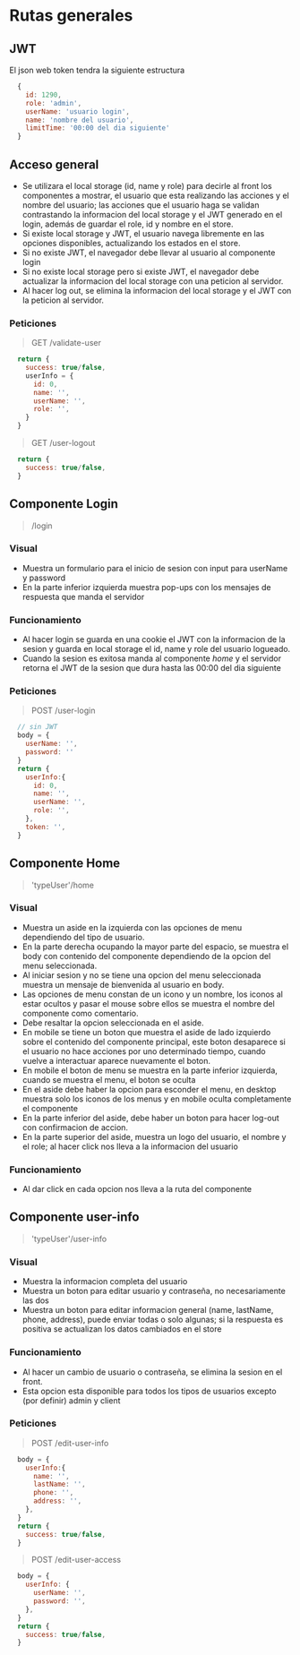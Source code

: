 # Rutas generales
## JWT
El json web token tendra la siguiente estructura
```javascript
  {
    id: 1290,
    role: 'admin',
    userName: 'usuario login',
    name: 'nombre del usuario',
    limitTime: '00:00 del dia siguiente'
  }
```


## Acceso general
- Se utilizara el local storage (id, name y role) para decirle al front los componentes a mostrar, el usuario que esta realizando las acciones y el nombre del usuario; las acciones que el usuario haga se validan contrastando la informacion del local storage y el JWT generado en el login, además de guardar el role, id y nombre en el store.
- Si existe local storage y JWT, el usuario navega libremente en las opciones disponibles, actualizando los estados en el store.
- Si no existe JWT, el navegador debe llevar al usuario al componente login
- Si no existe local storage pero si existe JWT, el navegador debe actualizar la informacion del local storage con una peticion al servidor.
- Al hacer log out, se elimina la informacion del local storage y el JWT con la peticion al servidor.

### Peticiones
>GET /validate-user
```javascript
  return {
    success: true/false,
    userInfo = {
      id: 0,
      name: '',
      userName: '',
      role: '',
    }
  }
```
>GET /user-logout
```javascript
  return {
    success: true/false,
  }
```
## Componente Login
> /login
### Visual
- Muestra un formulario para el inicio de sesion con input para userName y password
- En la parte inferior izquierda  muestra pop-ups con los mensajes de respuesta que manda el servidor
### Funcionamiento
- Al hacer login se guarda en una cookie el JWT con la informacion de la sesion y guarda en local storage el id, name y role del usuario logueado.
- Cuando la sesion es exitosa manda al componente *home* y el servidor retorna el JWT de la sesion que dura hasta las 00:00 del dia siguiente
### Peticiones
>POST /user-login
```javascript
  // sin JWT
  body = {
    userName: '',
    password: ''
  }
  return {
    userInfo:{
      id: 0,
      name: '',
      userName: '',
      role: '',
    },
    token: '',
  }
```


## Componente Home
> 'typeUser'/home

### Visual
- Muestra un aside en la izquierda con las opciones de menu dependiendo del tipo de usuario.
- En la parte derecha ocupando la mayor parte del espacio, se muestra el body con contenido del componente dependiendo de la opcion del menu seleccionada.
- Al iniciar sesion y no se tiene una opcion del menu seleccionada muestra un mensaje de bienvenida al usuario en body.
- Las opciones de menu constan de un icono y un nombre, los iconos al estar ocultos y pasar el mouse sobre ellos se muestra el nombre del componente como comentario.
- Debe resaltar la opcion seleccionada en el aside.
- En mobile se tiene un boton que muestra el aside de lado izquierdo sobre el contenido del componente principal, este boton desaparece si el usuario no hace acciones por uno determinado tiempo, cuando vuelve a interactuar aparece nuevamente el boton.
- En mobile el boton de menu se muestra en la parte inferior izquierda, cuando se muestra el menu, el boton se oculta
- En el aside debe haber la opcion para esconder el menu, en desktop muestra solo los iconos de los menus y en mobile oculta completamente el componente
- En la parte inferior del aside, debe haber un boton para hacer log-out con confirmacion de accion.
- En la parte superior del aside, muestra un logo del usuario, el nombre y el role; al hacer click nos lleva a la informacion del usuario

### Funcionamiento
- Al dar click en cada opcion nos lleva a la ruta del componente




## Componente user-info
> 'typeUser'/user-info

### Visual
- Muestra la informacion completa del usuario
- Muestra un boton para editar usuario y contraseña, no necesariamente las dos
- Muestra un boton para editar informacion general (name, lastName, phone, address), puede enviar todas o solo algunas; si la respuesta es positiva se actualizan los datos cambiados en el store


### Funcionamiento
- Al hacer un cambio de usuario o contraseña, se elimina la sesion en el front.
- Esta opcion esta disponible para todos los tipos de usuarios excepto (por definir) admin y client

### Peticiones
>POST /edit-user-info
```javascript
  body = {
    userInfo:{
      name: '',
      lastName: '',
      phone: '',
      address: '',
    },
  }
  return {
    success: true/false,
  }
```
>POST /edit-user-access
```javascript
  body = {
    userInfo: {
      userName: '',
      password: '',
    },
  }
  return {
    success: true/false,
  }
```